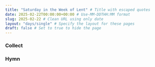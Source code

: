 ```yaml
---
title: "Saturday in the Week of Lent" # Title with escaped quotes
date: 2025-02-22T00:00:00+00:00 # Use-MM-DDTHH:MM format
slug: 2025-02-22 # Clean URL using only date
layout: "days/single" # Specify the layout for these pages
draft: false # Set to true to hide the page
---
```


### Collect


### Hymn